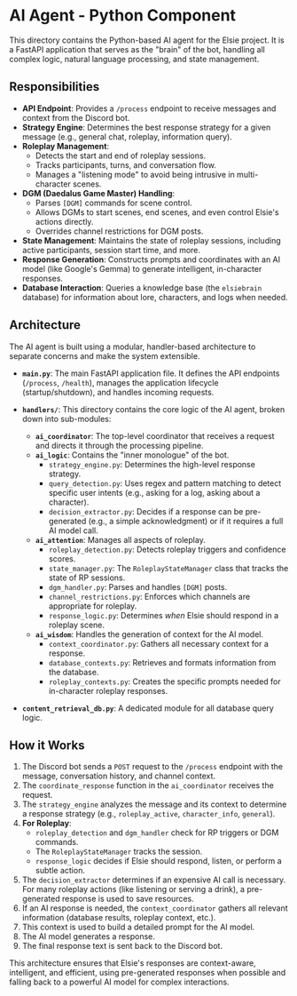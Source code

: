# AI Agent - Python Component

This directory contains the Python-based AI agent for the Elsie project. It is a FastAPI application that serves as the "brain" of the bot, handling all complex logic, natural language processing, and state management.

## Responsibilities

- **API Endpoint**: Provides a `/process` endpoint to receive messages and context from the Discord bot.
- **Strategy Engine**: Determines the best response strategy for a given message (e.g., general chat, roleplay, information query).
- **Roleplay Management**:
    - Detects the start and end of roleplay sessions.
    - Tracks participants, turns, and conversation flow.
    - Manages a "listening mode" to avoid being intrusive in multi-character scenes.
- **DGM (Daedalus Game Master) Handling**:
    - Parses `[DGM]` commands for scene control.
    - Allows DGMs to start scenes, end scenes, and even control Elsie's actions directly.
    - Overrides channel restrictions for DGM posts.
- **State Management**: Maintains the state of roleplay sessions, including active participants, session start time, and more.
- **Response Generation**: Constructs prompts and coordinates with an AI model (like Google's Gemma) to generate intelligent, in-character responses.
- **Database Interaction**: Queries a knowledge base (the `elsiebrain` database) for information about lore, characters, and logs when needed.

## Architecture

The AI agent is built using a modular, handler-based architecture to separate concerns and make the system extensible.

- **`main.py`**: The main FastAPI application file. It defines the API endpoints (`/process`, `/health`), manages the application lifecycle (startup/shutdown), and handles incoming requests.

- **`handlers/`**: This directory contains the core logic of the AI agent, broken down into sub-modules:
    - **`ai_coordinator`**: The top-level coordinator that receives a request and directs it through the processing pipeline.
    - **`ai_logic`**: Contains the "inner monologue" of the bot.
        - `strategy_engine.py`: Determines the high-level response strategy.
        - `query_detection.py`: Uses regex and pattern matching to detect specific user intents (e.g., asking for a log, asking about a character).
        - `decision_extractor.py`: Decides if a response can be pre-generated (e.g., a simple acknowledgment) or if it requires a full AI model call.
    - **`ai_attention`**: Manages all aspects of roleplay.
        - `roleplay_detection.py`: Detects roleplay triggers and confidence scores.
        - `state_manager.py`: The `RoleplayStateManager` class that tracks the state of RP sessions.
        - `dgm_handler.py`: Parses and handles `[DGM]` posts.
        - `channel_restrictions.py`: Enforces which channels are appropriate for roleplay.
        - `response_logic.py`: Determines *when* Elsie should respond in a roleplay scene.
    - **`ai_wisdom`**: Handles the generation of context for the AI model.
        - `context_coordinator.py`: Gathers all necessary context for a response.
        - `database_contexts.py`: Retrieves and formats information from the database.
        - `roleplay_contexts.py`: Creates the specific prompts needed for in-character roleplay responses.

- **`content_retrieval_db.py`**: A dedicated module for all database query logic.

## How it Works

1.  The Discord bot sends a `POST` request to the `/process` endpoint with the message, conversation history, and channel context.
2.  The `coordinate_response` function in the `ai_coordinator` receives the request.
3.  The `strategy_engine` analyzes the message and its context to determine a response strategy (e.g., `roleplay_active`, `character_info`, `general`).
4.  **For Roleplay**:
    - `roleplay_detection` and `dgm_handler` check for RP triggers or DGM commands.
    - The `RoleplayStateManager` tracks the session.
    - `response_logic` decides if Elsie should respond, listen, or perform a subtle action.
5.  The `decision_extractor` determines if an expensive AI call is necessary. For many roleplay actions (like listening or serving a drink), a pre-generated response is used to save resources.
6.  If an AI response is needed, the `context_coordinator` gathers all relevant information (database results, roleplay context, etc.).
7.  This context is used to build a detailed prompt for the AI model.
8.  The AI model generates a response.
9.  The final response text is sent back to the Discord bot.

This architecture ensures that Elsie's responses are context-aware, intelligent, and efficient, using pre-generated responses when possible and falling back to a powerful AI model for complex interactions. 
